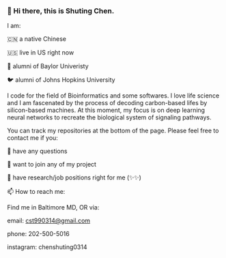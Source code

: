 ### 👋 Hi there, this is Shuting Chen. 

I am:

🇨🇳 a native Chinese

🇺🇸 live in US right now

🐻 alumni of Baylor Univeristy

🐦 alumni of Johns Hopkins University

I code for the field of Bioinformatics and some softwares. I love life science and I am fascenated by the process of decoding carbon-based lifes by silicon-based machines. At this moment, my focus is on deep learning neural networks to recreate the biological system of signaling pathways. 

You can track my repositories at the bottom of the page. Please feel free to contact me if you:

💬 have any questions

👯 want to join any of my project

🤝 have research/job positions right for me (✨✨)


📫 How to reach me:

Find me in Baltimore MD, OR via:

email: cst990314@gmail.com

phone: 202-500-5016

instagram: chenshuting0314

<!--
**19990314/19990314** is a ✨ _special_ ✨ repository because its `README.md` (this file) appears on your GitHub profile.

Here are some ideas to get you started:

- 🔭 I’m currently working on ...
- 🌱 I’m currently learning ...
- 👯 I’m looking to collaborate on ...
- 🤔 I’m looking for help with ...
- 💬 Ask me about ...
- 📫 How to reach me: ...
- 😄 Pronouns: ...
- ⚡ Fun fact: ...
-->
